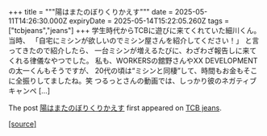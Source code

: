 +++
title = """陽はまたのぼりくりかえす"""
date = 2025-05-11T14:26:30.000Z
expiryDate = 2025-05-14T15:22:05.260Z
tags = ["tcbjeans","jeans"]
+++
学生時代からTCBに遊びに来てくれていた細川くん。 当時、 「自宅にミシンが欲しいのでミシン屋さんを紹介してください！」 と言ってきたので紹介したら、 一台ミシンが増えるたびに、わざわざ報告しに来てくれる律儀なやつでした。 私も、WORKERSの舘野さんやXX DEVELOPMENTの太一くんもそうですが、 20代の頃は“ミシンと同棲”して、時間もお金もそこに全振りしてましたね。笑 つるっとさんの動画では、しっかり彼のネガティブキャンペ \[…\]

The post [陽はまたのぼりくりかえす](http://tcbjeans.com/2025/05/11/52365) first appeared on [TCB jeans](http://tcbjeans.com).

[[source]](http://tcbjeans.com/2025/05/11/52365)
